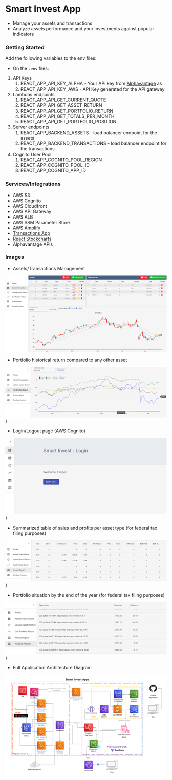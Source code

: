 # Smart Invest App

* Manage your assets and transactions
* Analyze assets performance and your investments against popular indicators

### Getting Started

Add the following variables to the env files:

* On the `.env` files:

1. API Keys
    1. REACT_APP_API_KEY_ALPHA - Your API key from [Alphavantage](www.alphavantage.co) as 
    1. REACT_APP_API_KEY_AWS - API Key generated for the API gateway
1. Lambdas endpoints
    1. REACT_APP_API_GET_CURRENT_QUOTE
    1. REACT_APP_API_GET_ASSET_RETURN 
    1. REACT_APP_API_GET_PORTFOLIO_RETURN
    1. REACT_APP_API_GET_TOTALS_PER_MONTH
    1. REACT_APP_API_GET_PORTFOLIO_POSITION
1. Server endpoints
    1. REACT_APP_BACKEND_ASSETS - load balancer endpoint for the assets
    1. REACT_APP_BACKEND_TRANSACTIONS - load balancer endpoint for the transactions
1. Cognito User Pool 
    1. REACT_APP_COGNITO_POOL_REGION
    1. REACT_APP_COGNITO_POOL_ID
    1. REACT_APP_COGNITO_APP_ID 

### Services/Integrations

* AWS S3
* AWS Cognito
* AWS Cloudfront
* AWS API Gateway
* AWS ALB
* AWS SSM Parameter Store
* [AWS Amplify](https://docs.amplify.aws/)
* [Transactions App](https://github.com/flaskoski/Transactions)
* [React Stockcharts](http://rrag.github.io/react-stockcharts/)
* Alphavantage APIs

### Images

* Assets/Transactions Management

![Main screen](https://github.com/flaskoski/SmartInvestUI/blob/master/images/assets-transactions.PNG)


* Portfolio historical return compared to any other asset

![Portfolio return](https://github.com/flaskoski/SmartInvestUI/blob/master/images/portfolio-return.PNG))


* Login/Logout page (AWS Cognito)

![Login page](https://github.com/flaskoski/SmartInvestUI/blob/master/images/profile.PNG))


* Summarized table of sales and profits per asset type (for federal tax filing purposes)

![Annual Sales/Profit Report](https://github.com/flaskoski/SmartInvestUI/blob/master/images/annual.PNG))


* Portfolio situation by the end of the year (for federal tax filing purposes)

![Portfolio position](https://github.com/flaskoski/SmartInvestUI/blob/master/images/position.PNG))


* Full Application Architecture Diagram

![Full architecture diagram](https://github.com/flaskoski/SmartInvestUI/blob/master/images/diagram.v2.png)
